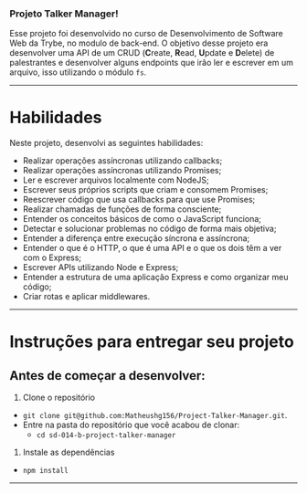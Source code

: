 ### Projeto Talker Manager!

Esse projeto foi desenvolvido no curso de Desenvolvimento de Software Web da Trybe, no modulo de back-end. O objetivo desse projeto era desenvolver uma API de um CRUD (**C**reate, **R**ead, **U**pdate e **D**elete) de palestrantes e desenvolver alguns endpoints que irão ler e escrever em um arquivo, isso utilizando o módulo `fs`.


---

# Habilidades

Neste projeto, desenvolvi as seguintes habilidades:

- Realizar operações assíncronas utilizando callbacks;
- Realizar operações assíncronas utilizando Promises;
- Ler e escrever arquivos localmente com NodeJS;
- Escrever seus próprios scripts que criam e consomem Promises;
- Reescrever código que usa callbacks para que use Promises;
- Realizar chamadas de funções de forma consciente;
- Entender os conceitos básicos de como o JavaScript funciona;
- Detectar e solucionar problemas no código de forma mais objetiva;
- Entender a diferença entre execução síncrona e assíncrona;
- Entender o que é o HTTP, o que é uma API e o que os dois têm a ver com o Express;
- Escrever APIs utilizando Node e Express;
- Entender a estrutura de uma aplicação Express e como organizar meu código;
- Criar rotas e aplicar middlewares.

---


# Instruções para entregar seu projeto

## Antes de começar a desenvolver:

1. Clone o repositório

- `git clone git@github.com:Matheushg156/Project-Talker-Manager.git`.
- Entre na pasta do repositório que você acabou de clonar:
  - `cd sd-014-b-project-talker-manager`

1. Instale as dependências

- `npm install`

---
